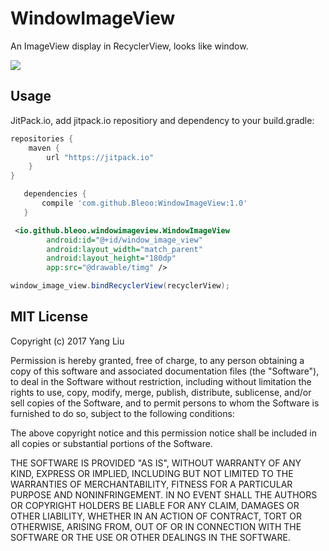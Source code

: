 # WindowImageView

An ImageView display in RecyclerView, looks like window.

![](https://github.com/Bleoo/WindowImageView/blob/master/pictures/20171103175130.gif)

## Usage

JitPack.io, add jitpack.io repositiory and dependency to your build.gradle:

```groovy
repositories {
    maven {
        url "https://jitpack.io"
    }
}

   dependencies {
       compile 'com.github.Bleoo:WindowImageView:1.0'
   }
```


```xml
 <io.github.bleoo.windowimageview.WindowImageView
        android:id="@+id/window_image_view"
        android:layout_width="match_parent"
        android:layout_height="180dp"
        app:src="@drawable/timg" />
```
```java
window_image_view.bindRecyclerView(recyclerView);
```

## MIT License

Copyright (c) 2017 Yang Liu

Permission is hereby granted, free of charge, to any person obtaining a copy
of this software and associated documentation files (the "Software"), to deal
in the Software without restriction, including without limitation the rights
to use, copy, modify, merge, publish, distribute, sublicense, and/or sell
copies of the Software, and to permit persons to whom the Software is
furnished to do so, subject to the following conditions:

The above copyright notice and this permission notice shall be included in all
copies or substantial portions of the Software.

THE SOFTWARE IS PROVIDED "AS IS", WITHOUT WARRANTY OF ANY KIND, EXPRESS OR
IMPLIED, INCLUDING BUT NOT LIMITED TO THE WARRANTIES OF MERCHANTABILITY,
FITNESS FOR A PARTICULAR PURPOSE AND NONINFRINGEMENT. IN NO EVENT SHALL THE
AUTHORS OR COPYRIGHT HOLDERS BE LIABLE FOR ANY CLAIM, DAMAGES OR OTHER
LIABILITY, WHETHER IN AN ACTION OF CONTRACT, TORT OR OTHERWISE, ARISING FROM,
OUT OF OR IN CONNECTION WITH THE SOFTWARE OR THE USE OR OTHER DEALINGS IN THE
SOFTWARE.